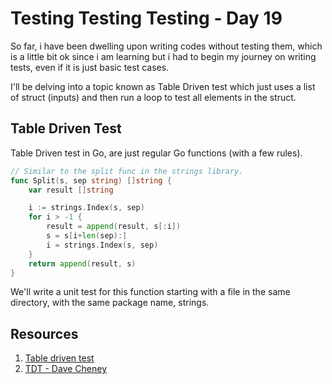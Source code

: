 # Testing Testing Testing - Day 19

So far, i have been dwelling upon writing codes without testing them, which is a little bit ok since i am learning but i had to begin my journey on writing tests, even if it is just basic test cases.

I'll be delving into a topic known as Table Driven test which just uses a list of struct (inputs) and then run a loop to test all elements in the struct.

## Table Driven Test
Table Driven test in Go, are just regular Go functions (with a few rules).

```Go
// Similar to the split func in the strings library.
func Split(s, sep string) []string {
	var result []string

	i := strings.Index(s, sep)
	for i > -1 {
		result = append(result, s[:i])
		s = s[i+len(sep):]
		i = strings.Index(s, sep)
	}
	return append(result, s)
}
```

We'll write a unit test for this function starting with a file in the same directory, with the same package name, strings.



## Resources
1. [Table driven test](https://yourbasic.org/golang/table-driven-unit-test/)
2. [TDT - Dave Cheney](https://dave.cheney.net/2019/05/07/prefer-table-driven-tests)


